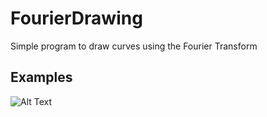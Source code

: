 # FourierDrawing
Simple program to draw curves using the Fourier Transform

## Examples
![Alt Text](https://github.com/AjejeBrazorfEU/FourierDrawing/SampleImages/result.gif)
